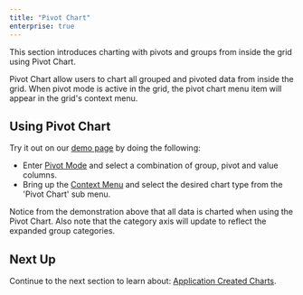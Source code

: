 ```yaml
---
title: "Pivot Chart"
enterprise: true
---
```


This section introduces charting with pivots and groups from inside the grid using Pivot Chart.

Pivot Chart allow users to chart all grouped and pivoted data from inside the grid. When pivot mode is active in the grid, the pivot chart menu item will appear in the grid's context menu.

## Using Pivot Chart

Try it out on our [demo page](../../example) by doing the following:

- Enter [Pivot Mode](/pivoting/#pivot-mode) and select a combination of group, pivot and value columns.
- Bring up the [Context Menu](/context-menu/) and select the desired chart type from the 'Pivot Chart' sub menu.

<gif src="pivot-chart.gif" alt="Pivot Chart" toggledarkmode="true"></gif>

Notice from the demonstration above that all data is charted when using the Pivot Chart. Also note that the category axis will update to reflect the expanded group categories.

## Next Up

Continue to the next section to learn about: [Application Created Charts](/integrated-charts-application-created/).
